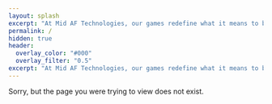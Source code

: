 ```yaml
---
layout: splash
excerpt: "At Mid AF Technologies, our games redefine what it means to be bold, ambitious, and unapologetically original. \n\That's Mid AF."
permalink: /
hidden: true
header:
  overlay_color: "#000"
  overlay_filter: "0.5"
excerpt: "At Mid AF Technologies, our games redefine what it means to be bold, ambitious, and unapologetically original. \n\That's Mid AF."
---
```


Sorry, but the page you were trying to view does not exist.
